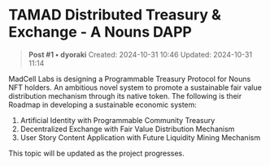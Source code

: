 # TAMAD Distributed Treasury & Exchange - A Nouns DAPP

<!-- ✦✦✦ POST START ✦✦✦ -->

> **Post #1 • dyoraki**
> Created: 2024-10-31 10:46
> Updated: 2024-10-31 11:14

MadCell Labs is designing a Programmable Treasury Protocol for Nouns NFT holders. An ambitious novel system to promote a sustainable fair value distribution mechanism through its native token. The following is their Roadmap in developing a sustainable economic system:

  1. Artificial Identity with Programmable Community Treasury
  2. Decentralized Exchange with Fair Value Distribution Mechanism
  3. User Story Content Application with Future Liquidity Mining Mechanism



This topic will be updated as the project progresses.

<!-- ✦✦✦ POST END ✦✦✦ -->

